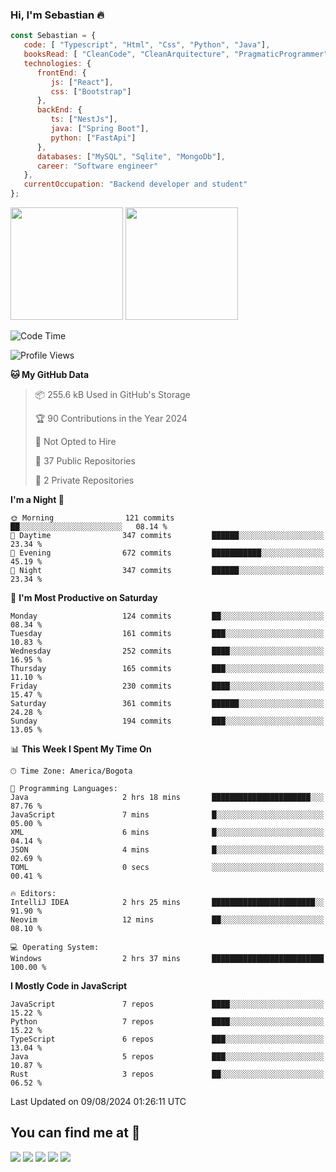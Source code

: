 ### Hi, I'm Sebastian :fire:

```js
const Sebastian = {
   code: [ "Typescript", "Html", "Css", "Python", "Java"],
   booksRead: [ "CleanCode", "CleanArquitecture", "PragmaticProgrammer"],
   technologies: {
      frontEnd: {
         js: ["React"],
         css: ["Bootstrap"]
      },
      backEnd: {
         ts: ["NestJs"],
         java: ["Spring Boot"],
         python: ["FastApi"]
      },
      databases: ["MySQL", "Sqlite", "MongoDb"],
      career: "Software engineer"
   },
   currentOccupation: "Backend developer and student"
};
```
<div>
<img height=180em src="https://github-readme-stats.vercel.app/api?username=XantX&theme=gruvbox&show_icons=true"/>
<img height=180em src="https://github-readme-stats.vercel.app/api/top-langs/?username=XantX&layout=compact&theme=gruvbox"/>
</div>

<!--START_SECTION:waka-->
![Code Time](http://img.shields.io/badge/Code%20Time-58%20hrs%206%20mins-blue)

![Profile Views](http://img.shields.io/badge/Profile%20Views-2-blue)

**🐱 My GitHub Data** 

> 📦 255.6 kB Used in GitHub's Storage 
 > 
> 🏆 90 Contributions in the Year 2024
 > 
> 🚫 Not Opted to Hire
 > 
> 📜 37 Public Repositories 
 > 
> 🔑 2 Private Repositories 
 > 
**I'm a Night 🦉** 

```text
🌞 Morning                121 commits         ██░░░░░░░░░░░░░░░░░░░░░░░   08.14 % 
🌆 Daytime                347 commits         ██████░░░░░░░░░░░░░░░░░░░   23.34 % 
🌃 Evening                672 commits         ███████████░░░░░░░░░░░░░░   45.19 % 
🌙 Night                  347 commits         ██████░░░░░░░░░░░░░░░░░░░   23.34 % 
```
📅 **I'm Most Productive on Saturday** 

```text
Monday                   124 commits         ██░░░░░░░░░░░░░░░░░░░░░░░   08.34 % 
Tuesday                  161 commits         ███░░░░░░░░░░░░░░░░░░░░░░   10.83 % 
Wednesday                252 commits         ████░░░░░░░░░░░░░░░░░░░░░   16.95 % 
Thursday                 165 commits         ███░░░░░░░░░░░░░░░░░░░░░░   11.10 % 
Friday                   230 commits         ████░░░░░░░░░░░░░░░░░░░░░   15.47 % 
Saturday                 361 commits         ██████░░░░░░░░░░░░░░░░░░░   24.28 % 
Sunday                   194 commits         ███░░░░░░░░░░░░░░░░░░░░░░   13.05 % 
```


📊 **This Week I Spent My Time On** 

```text
🕑︎ Time Zone: America/Bogota

💬 Programming Languages: 
Java                     2 hrs 18 mins       ██████████████████████░░░   87.76 % 
JavaScript               7 mins              █░░░░░░░░░░░░░░░░░░░░░░░░   05.00 % 
XML                      6 mins              █░░░░░░░░░░░░░░░░░░░░░░░░   04.14 % 
JSON                     4 mins              █░░░░░░░░░░░░░░░░░░░░░░░░   02.69 % 
TOML                     0 secs              ░░░░░░░░░░░░░░░░░░░░░░░░░   00.41 % 

🔥 Editors: 
IntelliJ IDEA            2 hrs 25 mins       ███████████████████████░░   91.90 % 
Neovim                   12 mins             ██░░░░░░░░░░░░░░░░░░░░░░░   08.10 % 

💻 Operating System: 
Windows                  2 hrs 37 mins       █████████████████████████   100.00 % 
```

**I Mostly Code in JavaScript** 

```text
JavaScript               7 repos             ████░░░░░░░░░░░░░░░░░░░░░   15.22 % 
Python                   7 repos             ████░░░░░░░░░░░░░░░░░░░░░   15.22 % 
TypeScript               6 repos             ███░░░░░░░░░░░░░░░░░░░░░░   13.04 % 
Java                     5 repos             ███░░░░░░░░░░░░░░░░░░░░░░   10.87 % 
Rust                     3 repos             ██░░░░░░░░░░░░░░░░░░░░░░░   06.52 % 
```




 Last Updated on 09/08/2024 01:26:11 UTC
<!--END_SECTION:waka-->

## You can find me at :eyes:

<div> 
  <a href="https://www.instagram.com/zxantx" target="_blank"><img src="https://img.shields.io/badge/-Instagram-%23E4405F?style=for-the-badge&logo=instagram&logoColor=white" target="_blank"></a>
 	<a href="https://www.twitch.tv/xantxx" target="_blank"><img src="https://img.shields.io/badge/Twitch-9146FF?style=for-the-badge&logo=twitch&logoColor=white" target="_blank"></a>
  <a href = "mailto:sebastian.diaz.trabajo@gmail.com"><img src="https://img.shields.io/badge/-Gmail-%23333?style=for-the-badge&logo=gmail&logoColor=white" target="_blank"></a>
  <a href="https://www.linkedin.com/in/sebastian-diaz-torres/" target="_blank"><img src="https://img.shields.io/badge/-LinkedIn-%230077B5?style=for-the-badge&logo=linkedin&logoColor=white" target="_blank"></a> 
    <a href="https://sebastiandiazweb.com/" target="_blank"><img src="https://img.shields.io/badge/-web-%23333?style=for-the-badge&logo=google-chrome&logoColor=yellow" target="_blank"></a> 
  
</div>

